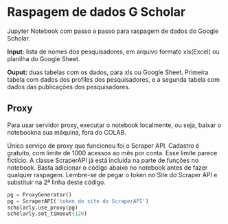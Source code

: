# Raspagem de dados G Scholar

Jupyter Notebook com passo a passo para raspagem de dados do Google Scholar.


__Input:__ lista de nomes dos pesquisadores, em arquivo formato xls(Excel) ou planilha do Google Sheet.

__Ouput:__ duas tabelas com os dados, para xls ou Google Sheet. Primeira tabela com dados dos profiles dos pesquisadores, e a segunda tabela com dados das publicações dos pesquisadores.

## Proxy
Para usar servidor proxy, executar o notebook localmente, ou seja, baixar o notebookna sua máquina, fora do COLAB.

Único serviço de proxy que funcionou foi o Scraper API. Cadastro é gratuito, com limite de 1000 acessos ao mês por conta. Esse limite parece fictício.
A classe ScraperAPI já está incluída na parte de funções no notebook.
Basta adicionar o código abaixo no notebook antes de fazer qualquer raspagem.
Lembre-se de pegar o token no Site do Scraper API e substituir na 2ª linha deste código.

```python
pg = ProxyGenerator()
pg = ScraperAPI('token do site do ScraperAPI')
scholarly.use_proxy(pg)
scholarly.set_timeout(120)
```

